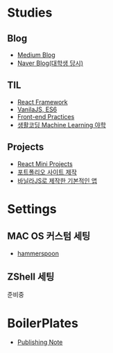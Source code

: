 # Studies

## Blog
- [Medium Blog](https://dmstjq92.medium.com)
- [Naver Blog(대학생 당시)](https://blog.naver.com/dmstjq12)

## TIL
- [React Framework](https://github.com/LimEunSeop/TIL-React-Framework)
- [VanilaJS, ES6](https://github.com/LimEunSeop/Javascript-Book)
- [Front-end Practices](https://codepen.io/collection/XBRdVK)
- [생활코딩 Machine Learning 야학](https://github.com/LimEunSeop/TIL-MachineLearning-Yahak)

## Projects
- [React Mini Projects](https://github.com/LimEunSeop/React-Mini-Projects)
- [포트폴리오 사이트 제작](https://github.com/LimEunSeop/limeunseop.github.io)
- [바닐라JS로 제작한 기본적인 앱](https://github.com/LimEunSeop/vanilaJS-app)

<!-- ## Study 모임
- [Publishing Study(계획중)](https://github.com/LimEunSeop/Publishing-Study) -->

# Settings
## MAC OS 커스텀 세팅
- [hammerspoon](https://github.com/LimEunSeop/my-hammerspoon-config)

## ZShell 세팅
준비중

# BoilerPlates
- [Publishing Note](https://github.com/LimEunSeop/Publishing-Note)
